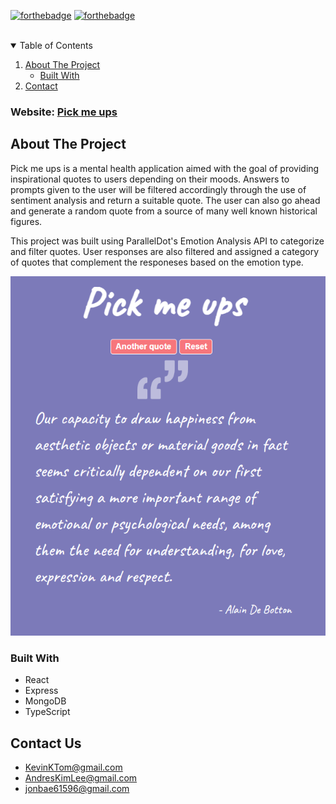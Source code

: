 [![forthebadge](https://forthebadge.com/images/badges/made-with-typescript.svg)](https://forthebadge.com)
[![forthebadge](https://forthebadge.com/images/badges/makes-people-smile.svg)](https://forthebadge.com)


<!-- PROJECT LOGO -->
<br />

<!-- TABLE OF CONTENTS -->
<details open="open">
  <summary>Table of Contents</summary>
  <ol>
    <li>
      <a href="#about-the-project">About The Project</a>
      <ul>
        <li><a href="#built-with">Built With</a></li>
      </ul>
    </li>
    <li><a href="#contact">Contact</a></li>
  </ol>
</details>

### Website: [Pick me ups](https://kevinktom.github.io/pick-me-ups-page/#/)

<!-- ABOUT THE PROJECT -->
## About The Project

Pick me ups is a mental health application aimed with the goal of providing inspirational quotes to users depending on their moods.
Answers to prompts given to the user will be filtered accordingly through the use of sentiment analysis and return a suitable quote.
The user can also go ahead and generate a random quote from a source of many well known historical figures.

This project was built using ParallelDot's Emotion Analysis API to categorize and filter quotes.
User responses are also filtered and assigned a category of quotes that complement the responeses based on the emotion type.  

![alt text](https://github.com/kevinktom/Pick-me-ups/blob/main/public/application_example.png?raw=true)

### Built With

* React
* Express
* MongoDB
* TypeScript


<!-- CONTACT -->
## Contact Us

* KevinKTom@gmail.com
* AndresKimLee@gmail.com
* jonbae61596@gmail.com

